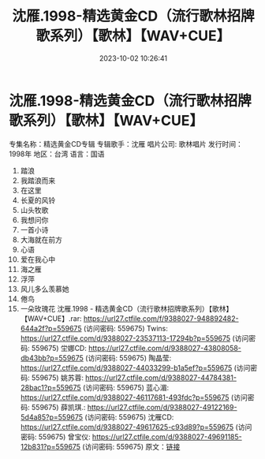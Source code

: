 ﻿---
title: 沈雁.1998-精选黄金CD（流行歌林招牌歌系列）【歌林】【WAV+CUE】
date: 2023-10-02 10:26:41
categories: WAV车载音乐、镜像
tags: 华语中文
---
# 沈雁.1998-精选黄金CD（流行歌林招牌歌系列）【歌林】【WAV+CUE】

专集名称：精选黄金CD专辑
专辑歌手：沈雁
唱片公司: 歌林唱片
发行时间：1998年
地区：台湾
语言：国语
1. 踏浪
2. 我踏浪而来
3. 在这里
4. 长夏的风铃
5. 山头牧歌
6. 我想问你
7. 一首小诗
8. 大海就在前方
9. 心语
10. 爱在我心中
11. 海之雁
12. 浮萍
13. 风儿多么羡慕她
14. 倦鸟
15. 一朵玫瑰花
沈雁.1998 - 精选黄金CD（流行歌林招牌歌系列）【歌林】【WAV+CUE】.rar: https://url27.ctfile.com/f/9388027-948892482-644a2f?p=559675
(访问密码: 559675)
Twins: https://url27.ctfile.com/d/9388027-23537113-17294b?p=559675
(访问密码: 559675)
坣娜CD: https://url27.ctfile.com/d/9388027-43808058-db43bb?p=559675
(访问密码: 559675)
陶晶莹: https://url27.ctfile.com/d/9388027-44033299-b1a5ef?p=559675
(访问密码: 559675)
姚苏蓉: https://url27.ctfile.com/d/9388027-44784381-28bac1?p=559675
(访问密码: 559675)
蓝心湄: https://url27.ctfile.com/d/9388027-46117681-493fdc?p=559675
(访问密码: 559675)
薛凯琪.: https://url27.ctfile.com/d/9388027-49122169-5d4a85?p=559675
(访问密码: 559675)
沈雁CD: https://url27.ctfile.com/d/9388027-49617625-c93d89?p=559675
(访问密码: 559675)
曾宝仪: https://url27.ctfile.com/d/9388027-49691185-12b831?p=559675
(访问密码: 559675)
原文：[链接](https://blog.sina.com.cn/s/blog_1647c7e76010313kz.html)